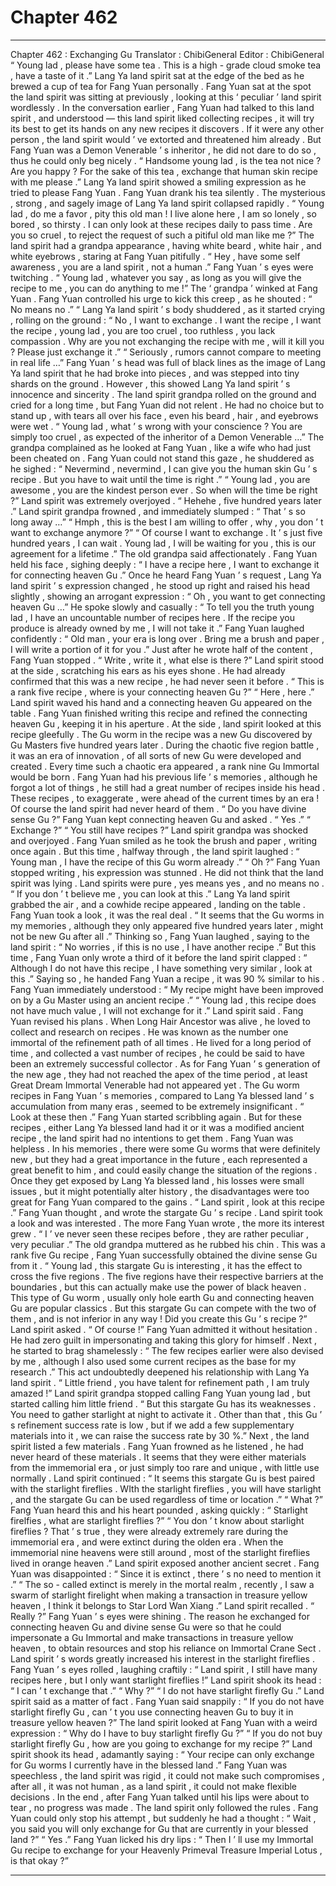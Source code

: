 
# Chapter 462


---

Chapter 462 : Exchanging Gu
Translator : ChibiGeneral Editor : ChibiGeneral
“ Young lad , please have some tea . This is a high - grade cloud smoke tea , have a taste of it .” Lang Ya land spirit sat at the edge of the bed as he brewed a cup of tea for Fang Yuan personally .
Fang Yuan sat at the spot the land spirit was sitting at previously , looking at this ‘ peculiar ’ land spirit wordlessly .
In the conversation earlier , Fang Yuan had talked to this land spirit , and understood — this land spirit liked collecting recipes , it will try its best to get its hands on any new recipes it discovers .
If it were any other person , the land spirit would ’ ve extorted and threatened him already . But Fang Yuan was a Demon Venerable ’ s inheritor , he did not dare to do so , thus he could only beg nicely .
“ Handsome young lad , is the tea not nice ? Are you happy ? For the sake of this tea , exchange that human skin recipe with me please .” Lang Ya land spirit showed a smiling expression as he tried to please Fang Yuan .
Fang Yuan drank his tea silently .
The mysterious , strong , and sagely image of Lang Ya land spirit collapsed rapidly .
“ Young lad , do me a favor , pity this old man ! I live alone here , I am so lonely , so bored , so thirsty . I can only look at these recipes daily to pass time . Are you so cruel , to reject the request of such a pitiful old man like me ?” The land spirit had a grandpa appearance , having white beard , white hair , and white eyebrows , staring at Fang Yuan pitifully .
“ Hey , have some self awareness , you are a land spirit , not a human .” Fang Yuan ’ s eyes were twitching .
“ Young lad , whatever you say , as long as you will give the recipe to me , you can do anything to me !” The ‘ grandpa ’ winked at Fang Yuan .
Fang Yuan controlled his urge to kick this creep , as he shouted : “ No means no .”
“ Lang Ya land spirit ’ s body shuddered , as it started crying , rolling on the ground : “ No , I want to exchange . I want the recipe , I want the recipe , young lad , you are too cruel , too ruthless , you lack compassion . Why are you not exchanging the recipe with me , will it kill you ? Please just exchange it .”
“ Seriously , rumors cannot compare to meeting in real life …” Fang Yuan ’ s head was full of black lines as the image of Lang Ya land spirit that he had broke into pieces , and was stepped into tiny shards on the ground .
However , this showed Lang Ya land spirit ’ s innocence and sincerity .
The land spirit grandpa rolled on the ground and cried for a long time , but Fang Yuan did not relent .
He had no choice but to stand up , with tears all over his face , even his beard , hair , and eyebrows were wet .
“ Young lad , what ’ s wrong with your conscience ? You are simply too cruel , as expected of the inheritor of a Demon Venerable …” The grandpa complained as he looked at Fang Yuan , like a wife who had just been cheated on .
Fang Yuan could not stand this gaze , he shuddered as he sighed : “ Nevermind , nevermind , I can give you the human skin Gu ’ s recipe . But you have to wait until the time is right .”
“ Young lad , you are awesome , you are the kindest person ever . So when will the time be right ?” Land spirit was extremely overjoyed .
“ Hehehe , five hundred years later .”
Land spirit grandpa frowned , and immediately slumped : “ That ’ s so long away …”
“ Hmph , this is the best I am willing to offer , why , you don ’ t want to exchange anymore ?”
“ Of course I want to exchange . It ’ s just five hundred years , I can wait . Young lad , I will be waiting for you , this is our agreement for a lifetime .” The old grandpa said affectionately .
Fang Yuan held his face , sighing deeply : “ I have a recipe here , I want to exchange it for connecting heaven Gu .”
Once he heard Fang Yuan ’ s request , Lang Ya land spirit ’ s expression changed , he stood up right and raised his head slightly , showing an arrogant expression : “ Oh , you want to get connecting heaven Gu …”
He spoke slowly and casually : “ To tell you the truth young lad , I have an uncountable number of recipes here . If the recipe you produce is already owned by me , I will not take it .”
Fang Yuan laughed confidently : “ Old man , your era is long over . Bring me a brush and paper , I will write a portion of it for you .”
Just after he wrote half of the content , Fang Yuan stopped .
“ Write , write it , what else is there ?” Land spirit stood at the side , scratching his ears as his eyes shone . He had already confirmed that this was a new recipe , he had never seen it before .
“ This is a rank five recipe , where is your connecting heaven Gu ?”
“ Here , here .” Land spirit waved his hand and a connecting heaven Gu appeared on the table .
Fang Yuan finished writing this recipe and refined the connecting heaven Gu , keeping it in his aperture .
At the side , land spirit looked at this recipe gleefully .
The Gu worm in the recipe was a new Gu discovered by Gu Masters five hundred years later . During the chaotic five region battle , it was an era of innovation , of all sorts of new Gu were developed and created .
Every time such a chaotic era appeared , a rank nine Gu Immortal would be born .
Fang Yuan had his previous life ’ s memories , although he forgot a lot of things , he still had a great number of recipes inside his head .
These recipes , to exaggerate , were ahead of the current times by an era ! Of course the land spirit had never heard of them .
“ Do you have divine sense Gu ?” Fang Yuan kept connecting heaven Gu and asked .
“ Yes .”
“ Exchange ?”
“ You still have recipes ?” Land spirit grandpa was shocked and overjoyed .
Fang Yuan smiled as he took the brush and paper , writing once again .
But this time , halfway through , the land spirit laughed : “ Young man , I have the recipe of this Gu worm already .”
“ Oh ?” Fang Yuan stopped writing , his expression was stunned .
He did not think that the land spirit was lying . Land spirits were pure , yes means yes , and no means no .
“ If you don ’ t believe me , you can look at this .” Lang Ya land spirit grabbed the air , and a cowhide recipe appeared , landing on the table .
Fang Yuan took a look , it was the real deal .
“ It seems that the Gu worms in my memories , although they only appeared five hundred years later , might not be new Gu after all .”
Thinking so , Fang Yuan laughed , saying to the land spirit : “ No worries , if this is no use , I have another recipe .”
But this time , Fang Yuan only wrote a third of it before the land spirit clapped : “ Although I do not have this recipe , I have something very similar , look at this .”
Saying so , he handed Fang Yuan a recipe , it was 90 % similar to his .
Fang Yuan immediately understood : “ My recipe might have been improved on by a Gu Master using an ancient recipe .”
“ Young lad , this recipe does not have much value , I will not exchange for it .” Land spirit said .
Fang Yuan revised his plans .
When Long Hair Ancestor was alive , he loved to collect and research on recipes . He was known as the number one immortal of the refinement path of all times . He lived for a long period of time , and collected a vast number of recipes , he could be said to have been an extremely successful collector .
As for Fang Yuan ’ s generation of the new age , they had not reached the apex of the time period , at least Great Dream Immortal Venerable had not appeared yet . The Gu worm recipes in Fang Yuan ’ s memories , compared to Lang Ya blessed land ’ s accumulation from many eras , seemed to be extremely insignificant .
“ Look at these then .” Fang Yuan started scribbling again .
But for these recipes , either Lang Ya blessed land had it or it was a modified ancient recipe , the land spirit had no intentions to get them .
Fang Yuan was helpless .
In his memories , there were some Gu worms that were definitely new , but they had a great importance in the future , each represented a great benefit to him , and could easily change the situation of the regions . Once they get exposed by Lang Ya blessed land , his losses were small issues , but it might potentially alter history , the disadvantages were too great for Fang Yuan compared to the gains .
“ Land spirit , look at this recipe .” Fang Yuan thought , and wrote the stargate Gu ’ s recipe .
Land spirit took a look and was interested . The more Fang Yuan wrote , the more its interest grew .
“ I ’ ve never seen these recipes before , they are rather peculiar , very peculiar .” The old grandpa muttered as he rubbed his chin .
This was a rank five Gu recipe , Fang Yuan successfully obtained the divine sense Gu from it .
“ Young lad , this stargate Gu is interesting , it has the effect to cross the five regions . The five regions have their respective barriers at the boundaries , but this can actually make use the power of black heaven . This type of Gu worm , usually only hole earth Gu and connecting heaven Gu are popular classics . But this stargate Gu can compete with the two of them , and is not inferior in any way ! Did you create this Gu ’ s recipe ?” Land spirit asked .
“ Of course !” Fang Yuan admitted it without hesitation .
He had zero guilt in impersonating and taking this glory for himself .
Next , he started to brag shamelessly : “ The few recipes earlier were also devised by me , although I also used some current recipes as the base for my research .”
This act undoubtedly deepened his relationship with Lang Ya land spirit .
“ Little friend , you have talent for refinement path , I am truly amazed !” Land spirit grandpa stopped calling Fang Yuan young lad , but started calling him little friend .
“ But this stargate Gu has its weaknesses . You need to gather starlight at night to activate it . Other than that , this Gu ’ s refinement success rate is low , but if we add a few supplementary materials into it , we can raise the success rate by 30 %.”
Next , the land spirit listed a few materials .
Fang Yuan frowned as he listened , he had never heard of these materials .
It seems that they were either materials from the immemorial era , or just simply too rare and unique , with little use normally .
Land spirit continued : “ It seems this stargate Gu is best paired with the starlight fireflies . WIth the starlight fireflies , you will have starlight , and the stargate Gu can be used regardless of time or location .”
“ What ?” Fang Yuan heard this and his heart pounded , asking quickly : “ Starlight firelfies , what are starlight fireflies ?”
“ You don ’ t know about starlight fireflies ? That ’ s true , they were already extremely rare during the immemorial era , and were extinct during the olden era . When the immemorial nine heavens were still around , most of the starlight fireflies lived in orange heaven .” Land spirit exposed another ancient secret .
Fang Yuan was disappointed : “ Since it is extinct , there ’ s no need to mention it .”
“ The so - called extinct is merely in the mortal realm , recently , I saw a swarm of starlight firelight when making a transaction in treasure yellow heaven , I think it belongs to Star Lord Wan Xiang .” Land spirit recalled .
“ Really ?” Fang Yuan ’ s eyes were shining .
The reason he exchanged for connecting heaven Gu and divine sense Gu were so that he could impersonate a Gu Immortal and make transactions in treasure yellow heaven , to obtain resources and stop his reliance on Immortal Crane Sect .
Land spirit ’ s words greatly increased his interest in the starlight fireflies .
Fang Yuan ’ s eyes rolled , laughing craftily : “ Land spirit , I still have many recipes here , but I only want starlight fireflies !”
Land spirit shook its head : “ I can ’ t exchange that .”
“ Why ?”
“ I do not have starlight firefly Gu .” Land spirit said as a matter of fact .
Fang Yuan said snappily : “ If you do not have starlight firefly Gu , can ’ t you use connecting heaven Gu to buy it in treasure yellow heaven ?”
The land spirit looked at Fang Yuan with a weird expression : “ Why do I have to buy starlight firefly Gu ?”
“ If you do not buy starlight firefly Gu , how are you going to exchange for my recipe ?”
Land spirit shook its head , adamantly saying : “ Your recipe can only exchange for Gu worms I currently have in the blessed land .”
Fang Yuan was speechless , the land spirit was rigid , it could not make such compromises , after all , it was not human , as a land spirit , it could not make flexible decisions .
In the end , after Fang Yuan talked until his lips were about to tear , no progress was made .
The land spirit only followed the rules .
Fang Yuan could only stop his attempt , but suddenly he had a thought : “ Wait , you said you will only exchange for Gu that are currently in your blessed land ?”
“ Yes .”
Fang Yuan licked his dry lips : “ Then I ’ ll use my Immortal Gu recipe to exchange for your Heavenly Primeval Treasure Imperial Lotus , is that okay ?”

---

